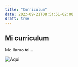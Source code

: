 ```yaml
---
title: "Curriculum"
date: 2022-09-21T08:53:51+02:00
draft: true 
---
```


## Mi curriculum

Me llamo tal...

![Aqui](https://www.tooltyp.com/wp-content/uploads/2014/10/1900x920-8-beneficios-de-usar-imagenes-en-nuestros-sitios-web.jpg)
